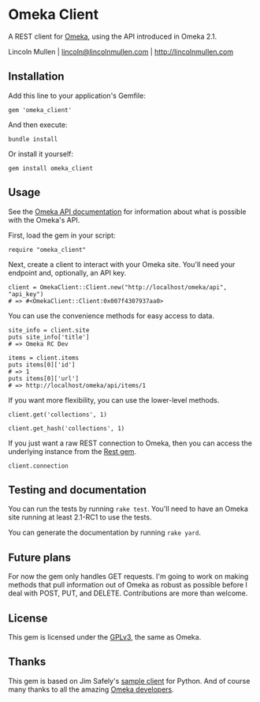 # Omeka Client

A REST client for [Omeka][], using the API introduced in Omeka 2.1.

Lincoln Mullen | lincoln@lincolnmullen.com | http://lincolnmullen.com

## Installation

Add this line to your application's Gemfile:

    gem 'omeka_client'

And then execute:

    bundle install

Or install it yourself:

    gem install omeka_client

## Usage

See the [Omeka API documentation][] for information about what is possible with the Omeka's API.

First, load the gem in your script:

    require "omeka_client"

Next, create a client to interact with your Omeka site. You'll need your endpoint and, optionally, an API key.

    client = OmekaClient::Client.new("http://localhost/omeka/api", "api_key")
    # => #<OmekaClient::Client:0x007f4307937aa0>

You can use the convenience methods for easy access to data.

    site_info = client.site
    puts site_info['title']
    # => Omeka RC Dev

    items = client.items
    puts items[0]['id']
    # => 1
    puts items[0]['url']
    # => http://localhost/omeka/api/items/1

If you want more flexibility, you can use the lower-level methods.

    client.get('collections', 1)

    client.get_hash('collections', 1)

If you just want a raw REST connection to Omeka, then you can access the underlying instance from the [Rest gem][].

    client.connection

## Testing and documentation

You can run the tests by running `rake test`. You'll need to have an Omeka site running at least 2.1-RC1 to use the tests.

You can generate the documentation by running `rake yard`.

## Future plans

For now the gem only handles GET requests. I'm going to work on making methods that pull information out of Omeka as robust as possible before I deal with POST, PUT, and DELETE. Contributions are more than welcome.

## License

This gem is licensed under the [GPLv3][], the same as Omeka.

## Thanks

This gem is based on Jim Safely's [sample client][] for Python. And of course many thanks to all the amazing [Omeka developers][].

  [Omeka]: http://omeka.org
  [Omeka API documentation]: http://omeka.readthedocs.org/en/latest/Reference/api/
  [Rest gem]: https://github.com/iron-io/rest
  [GPLv3]: http://www.gnu.org/licenses/gpl-3.0.html
  [sample client]: https://github.com/jimsafley/omeka-client-py
  [Omeka developers]: http://omeka.org/about/staff/
